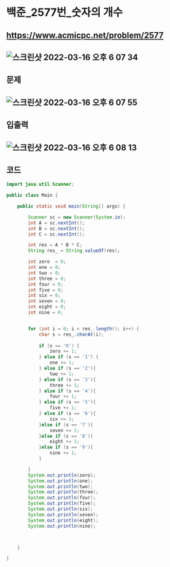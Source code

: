 # 백준_2577번_숫자의 개수
https://www.acmicpc.net/problem/2577
---
![스크린샷 2022-03-16 오후 6 07 34](https://user-images.githubusercontent.com/53985471/158555232-2733f091-3a54-4b16-b30b-5db62617590e.png)
---
## 문제
![스크린샷 2022-03-16 오후 6 07 55](https://user-images.githubusercontent.com/53985471/158555307-e1bbe253-bfd9-48d4-a736-d01a12dd3cf5.png)
---
## 입출력
![스크린샷 2022-03-16 오후 6 08 13](https://user-images.githubusercontent.com/53985471/158555369-b96da152-9a60-4295-be1c-8d9cb695804a.png)
---
## 코드
```java
import java.util.Scanner;

public class Main {

    public static void main(String[] args) {

        Scanner sc = new Scanner(System.in);
        int A = sc.nextInt();
        int B = sc.nextInt();
        int C = sc.nextInt();

        int res = A * B * C;
        String res_ = String.valueOf(res);

        int zero  = 0;
        int one = 0;
        int two = 0;
        int three = 0;
        int four = 0;
        int five = 0;
        int six = 0;
        int seven = 0;
        int eight = 0;
        int nine = 0;


        for (int i = 0; i < res_.length(); i++) {
            char s = res_.charAt(i);
            
            if (s == '0') {
                zero += 1;
            } else if (s == '1') {
                one += 1;
            } else if (s == '2'){
                two += 1;
            } else if (s == '3'){
                three += 1;
            } else if (s == '4'){
                four += 1;
            } else if (s == '5'){
                five += 1;
            } else if (s == '6'){
                six += 1;
            }else if (s == '7'){
                seven += 1;
            }else if (s == '8'){
                eight += 1;
            }else if (s == '9'){
                nine += 1;
            }

        }
        System.out.println(zero);
        System.out.println(one);
        System.out.println(two);
        System.out.println(three);
        System.out.println(four);
        System.out.println(five);
        System.out.println(six);
        System.out.println(seven);
        System.out.println(eight);
        System.out.println(nine);



    }

}


```
